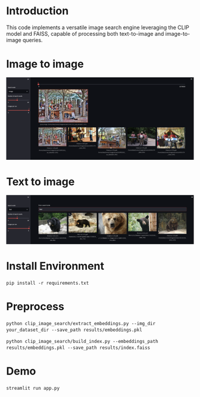 # Introduction

This code implements a versatile image search engine leveraging the CLIP model and FAISS, capable of processing both text-to-image and image-to-image queries.

# Image to image
![img2img](images/img2img.png)

# Text to image
![txt2img](images/text2img.png)

# Install Environment
`pip install -r requirements.txt`

# Preprocess
`python clip_image_search/extract_embeddings.py --img_dir your_dataset_dir --save_path results/embeddings.pkl`

`python clip_image_search/build_index.py --embeddings_path results/embeddings.pkl --save_path results/index.faiss`

# Demo
`streamlit run app.py`
